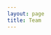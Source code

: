 ```yaml
---
layout: page
title: Team
---
```

<script setup>
import {
  VPTeamPage,
  VPTeamPageTitle,
  VPTeamMembers
} from 'vitepress/theme'

const members = [
  {
    avatar: 'https://www.github.com/amm834.png',
    name: 'Aung Myat Moe',
    title: 'Creator',
    links: [
      { icon: 'github', link: 'https://github.com/amm834' },
      { icon: 'twitter', link: 'https://twitter.com/_amm834' }
    ]
  },
  {
    avatar: 'https://www.github.com/paiakarit.png',
    name: 'Aung Myat Moe',
    title: 'Software Engineer',
    links: [
      { icon: 'github', link: 'https://github.com/paiakarit' },
    ]
  },
]
</script>

<VPTeamPage>
  <VPTeamPageTitle>
    <template #title>
      Our Small Team
    </template>
    <template #lead>
      The development of Wuttyi language is guided by the
      team, some of whom have chosen to be featured below.
    </template>
  </VPTeamPageTitle>
  <VPTeamMembers
    :members="members"
  />
</VPTeamPage>
